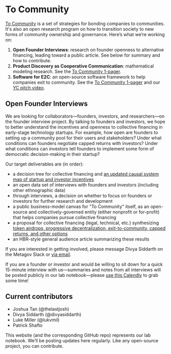 # To Community

[To Community](https://to.community) is a set of strategies for bonding companies to communities. It's also an open research program on how to transition society to new forms of community ownership and governance. Here’s what we’re working on:

1. **Open Founder Interviews**: research on founder openness to alternative financing, leading toward a public article. See below for summary and how to contribute. <!-- [Summary + how to contribute!]() -->
2. **Product Discovery as Cooperative Communication**: mathematical modeling research. See the [To Community 1-pager](https://docs.google.com/document/d/1qwcdIuacdUHd_bQTCdA8V3_3w6-0Aj_AIIo8oSOnNPI).
3. **Software for E2C**: an open-source software framework to help companies exit to community. See the [To Community 1-pager](https://docs.google.com/document/d/1qwcdIuacdUHd_bQTCdA8V3_3w6-0Aj_AIIo8oSOnNPI) and our [YC pitch video](https://www.youtube.com/watch?v=Xt5fWkI7Gj4).

## Open Founder Interviews
We are looking for collaborators—founders, investors, and researchers—on the founder interview project. By talking to founders and investors, we hope to better understand the incentives and openness to collective financing in early-stage technology startups. For example, how open are founders to setting up a community pool for their users and stakeholders? Under what conditions can founders negotiate capped returns with investors? Under what conditions can investors tell founders to implement some form of democratic decision-making in their startup?

Our target deliverables are (in order):

- a decision tree for collective financing and [an updated causal system map of startup and investor incentives](https://kumu.io/thelastjosh/to-community#default-map)
- an open data set of interviews with founders and investors (including other ethnographic data)
- through interviews, a decision on whether to focus on founders or investors for further research and development
- a public business-model canvas for "To Community" itself, as an open-source and collectively-governed entity (either nonprofit or for-profit) that helps companies pursue collective financing
- a proposal for collective financing (legal, technical, etc.) synthesizing [token airdrops, progressive decentralization, exit-to-community, capped returns, and other options](https://docs.google.com/document/d/1H4uOXzX_Z9z1GHVRWZMnpyy8p-CtZDGMRR_IkIM9OH8/edit)
- an HBR-style general audience article summarizing these results

If you are interested in getting involved, please message Divya Siddarth on the Metagov Slack or [via email](divya@cip.org).

If you are a founder or investor and would be willing to sit down for a quick 15-minute interview with us—summaries and notes from all interviews will be posted publicly in our lab notebook—please [use this Calendly](https://calendly.com/josh-tan/to-community-interviews) to grab some time!

## Current contributors
- Joshua Tan (@thelastjosh)
- Divya Siddarth (@divyasiddarth)
- Luke Miller (@lukvmil)
- Patrick Shafto

This website (and the corresponding GitHub repo) represents our lab notebook. We’ll be posting updates here regularly. Like any open-source project, you can contribute.
